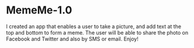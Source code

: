 # MemeMe-1.0
I created an app that enables a user to take a picture, and add text at the top and bottom to form a meme. The user will be able to share the photo on Facebook and Twitter and also by SMS or email.
Enjoy!
